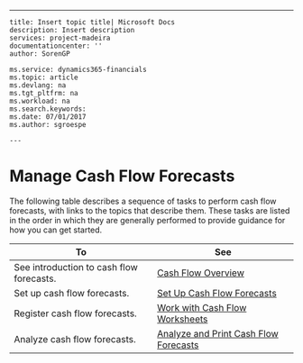 ---
    title: Insert topic title| Microsoft Docs
    description: Insert description
    services: project-madeira
    documentationcenter: ''
    author: SorenGP

    ms.service: dynamics365-financials
    ms.topic: article
    ms.devlang: na
    ms.tgt_pltfrm: na
    ms.workload: na
    ms.search.keywords:
    ms.date: 07/01/2017
    ms.author: sgroespe

    ---
# Manage Cash Flow Forecasts
The following table describes a sequence of tasks to perform cash flow forecasts, with links to the topics that describe them. These tasks are listed in the order in which they are generally performed to provide guidance for how you can get started.  
  
|To|See|  
|--------|---------|  
|See introduction to cash flow forecasts.|[Cash Flow Overview](../cash-flow-overview.md)|  
|Set up cash flow forecasts.|[Set Up Cash Flow Forecasts](../set-up-cash-flow-forecasts.md)|  
|Register cash flow forecasts.|[Work with Cash Flow Worksheets](../work-with-cash-flow-worksheets.md)|  
|Analyze cash flow forecasts.|[Analyze and Print Cash Flow Forecasts](../analyze-and-print-cash-flow-forecasts.md)|